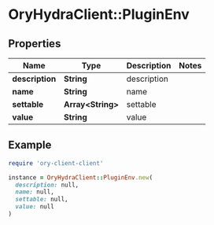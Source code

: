 # OryHydraClient::PluginEnv

## Properties

| Name | Type | Description | Notes |
| ---- | ---- | ----------- | ----- |
| **description** | **String** | description |  |
| **name** | **String** | name |  |
| **settable** | **Array&lt;String&gt;** | settable |  |
| **value** | **String** | value |  |

## Example

```ruby
require 'ory-client-client'

instance = OryHydraClient::PluginEnv.new(
  description: null,
  name: null,
  settable: null,
  value: null
)
```

